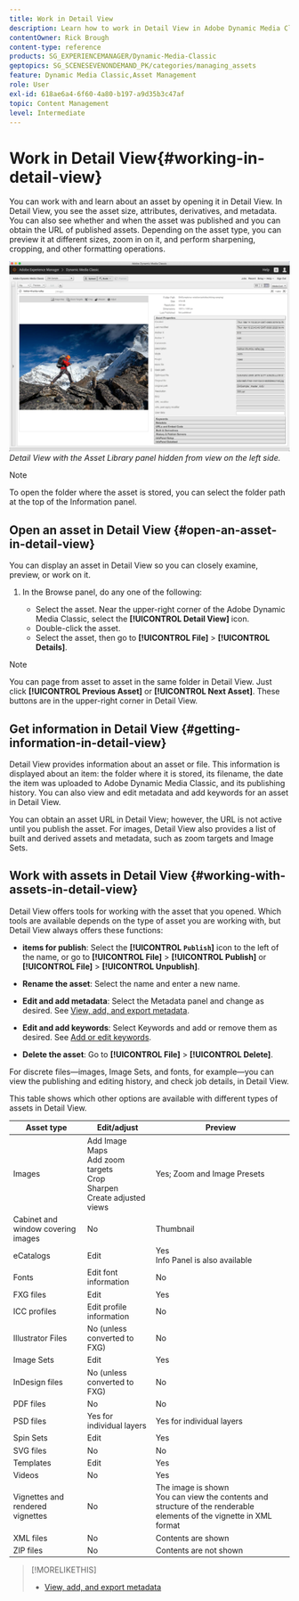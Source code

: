 ```yaml
---
title: Work in Detail View
description: Learn how to work in Detail View in Adobe Dynamic Media Classic.
contentOwner: Rick Brough
content-type: reference
products: SG_EXPERIENCEMANAGER/Dynamic-Media-Classic
geptopics: SG_SCENESEVENONDEMAND_PK/categories/managing_assets
feature: Dynamic Media Classic,Asset Management
role: User
exl-id: 618ae6a4-6f60-4a80-b197-a9d35b3c47af
topic: Content Management
level: Intermediate
---
```

# Work in Detail View{#working-in-detail-view}

You can work with and learn about an asset by opening it in Detail View. In Detail View, you see the asset size, attributes, derivatives, and metadata. You can also see whether and when the asset was published and you can obtain the URL of published assets. Depending on the asset type, you can preview it at different sizes, zoom in on it, and perform sharpening, cropping, and other formatting operations.

<!-- 

Comment Type: remark
Last Modified By: Rick Brough (rbrough@adobe.com)
Last Modified Date: 2018-06-14T13:52:46.623-0400

<p>as_detail_view_popup.png found in Downloads on local in folder "scene7-images"</p>

 -->

![Detail View](/help/using/assets/image_0.img.png)
*Detail View with the Asset Library panel hidden from view on the left side.*

>[!NOTE]
>
>To open the folder where the asset is stored, you can select the folder path at the top of the Information panel.

## Open an asset in Detail View {#open-an-asset-in-detail-view}

You can display an asset in Detail View so you can closely examine, preview, or work on it. 

1. In the Browse panel, do any one of the following:

    * Select the asset. Near the upper-right corner of the Adobe Dynamic Media Classic, select the **[!UICONTROL Detail View]** icon.
    * Double-click the asset.
    * Select the asset, then go to **[!UICONTROL File]** > **[!UICONTROL Details]**.

>[!NOTE]
>
>You can page from asset to asset in the same folder in Detail View. Just click **[!UICONTROL Previous Asset]** or **[!UICONTROL Next Asset]**. These buttons are in the upper-right corner in Detail View.

## Get information in Detail View {#getting-information-in-detail-view}

Detail View provides information about an asset or file. This information is displayed about an item: the folder where it is stored, its filename, the date the item was uploaded to Adobe Dynamic Media Classic, and its publishing history. You can also view and edit metadata and add keywords for an asset in Detail View.

You can obtain an asset URL in Detail View; however, the URL is not active until you publish the asset. For images, Detail View also provides a list of built and derived assets and metadata, such as zoom targets and Image Sets.

## Work with assets in Detail View {#working-with-assets-in-detail-view}

Detail View offers tools for working with the asset that you opened. Which tools are available depends on the type of asset you are working with, but Detail View always offers these functions:

* **items for publish**: Select the **[!UICONTROL `Publish`]** icon to the left of the name, or go to **[!UICONTROL File]** > **[!UICONTROL Publish]** or **[!UICONTROL File]** > **[!UICONTROL Unpublish]**.

* **Rename the asset**: Select the name and enter a new name.

* **Edit and add metadata**: Select the Metadata panel and change as desired. See [View, add, and export metadata](/help/using/viewing-adding-exporting-metadata.md).

* **Edit and add keywords**: Select Keywords and add or remove them as desired. See [Add or edit keywords](/help/using/viewing-adding-exporting-metadata.md).

* **Delete the asset**: Go to **[!UICONTROL File]** > **[!UICONTROL Delete]**.

For discrete files&mdash;images, Image Sets, and fonts, for example&mdash;you can view the publishing and editing history, and check job details, in Detail View.
  
This table shows which other options are available with different types of assets in Detail View.

| Asset type | Edit/adjust | Preview |
| --- | --- | --- |
| Images | Add Image Maps<br>Add zoom targets<br>Crop<br>Sharpen<br>Create adjusted views | Yes; Zoom and Image Presets |
| Cabinet and window covering images | No | Thumbnail |
| eCatalogs | Edit | Yes<br>Info Panel is also available |
| Fonts | Edit font information | No |
| FXG files | Edit | Yes |
| ICC profiles | Edit profile information | No |
| Illustrator Files | No (unless converted to FXG) | No |
| Image Sets | Edit | Yes |
| InDesign files | No (unless converted to FXG) | No |
| PDF files | No | No |
| PSD files | Yes for individual layers | Yes for individual layers |
| Spin Sets | Edit | Yes |
| SVG files | No | No |
| Templates | Edit | Yes |
| Videos | No | Yes |
| Vignettes and rendered vignettes | No | The image is shown<br>You can view the contents and structure of the renderable elements of the vignette in XML format |
| XML files| No | Contents are shown |
| ZIP files | No | Contents are not shown |

>[!MORELIKETHIS]
>
>* [View, add, and export metadata](viewing-adding-exporting-metadata.md#viewing_adding_and_exporting_metadata)
